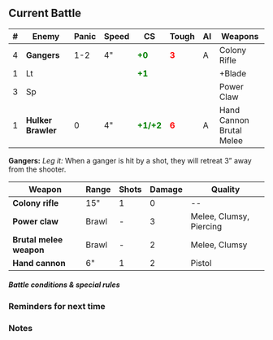## Current Battle

| #   | Enemy              | Panic | Speed | CS                                           | Tough                                  | AI  | Weapons                     |
| --- | ------------------ | ----- | ----- | -------------------------------------------- | -------------------------------------- | --- | --------------------------- |
| 4   | **Gangers**        | 1-2   | 4"    | <strong style="color: green;">+0</strong>    | <strong style="color: red;">3</strong> | A   | Colony Rifle<br>            |
| 1   | Lt                 |       |       | <strong style="color: green;">+1</strong>    |                                        |     | +Blade                      |
| 3   | Sp                 |       |       |                                              |                                        |     | Power Claw                  |
| 1   | **Hulker Brawler** | 0     | 4"    | <strong style="color: green;">+1/+2</strong> | <strong style="color: red;">6</strong> | A   | Hand Cannon<br>Brutal Melee |
**Gangers:** *Leg it:* When a ganger is hit by a shot, they will retreat 3” away from the shooter.

| Weapon                  | Range | Shots | Damage | Quality                 |
| ----------------------- | ----- | ----- | ------ | ----------------------- |
| **Colony rifle**        | 15"   | 1     | 0      | --                      |
| **Power claw**          | Brawl | -     | 3      | Melee, Clumsy, Piercing |
| **Brutal melee weapon** | Brawl | -     | 2      | Melee, Clumsy           |
| **Hand cannon**         | 6"    | 1     | 2      | Pistol                  |

##### Battle conditions & special rules



### Reminders for next time


### Notes

